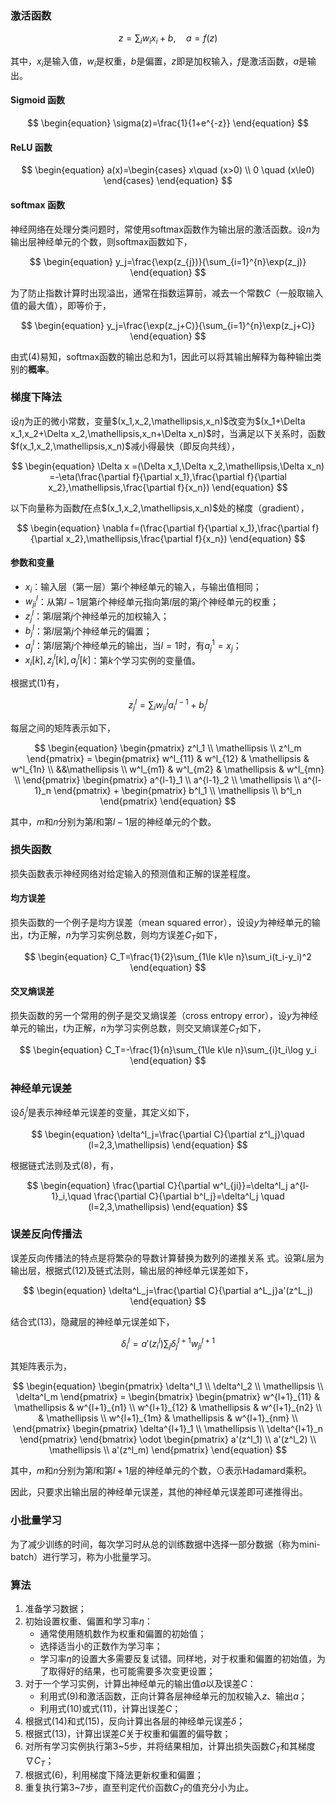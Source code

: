 ### 激活函数

$$
\begin{equation}
    z=\sum_{i}{w_{i}x_{i}}+b, \quad a=f(z)
\end{equation}
$$

其中，$x_i$是输入值，$w_{i}$是权重，$b$是偏置，$z$即是加权输入，$f$是激活函数，$a$是输出。

#### Sigmoid 函数

$$
\begin{equation}
    \sigma(z)=\frac{1}{1+e^{-z}}
\end{equation}
$$

#### ReLU 函数

$$
\begin{equation}
    a(x)=\begin{cases}
        x\quad (x>0) \\
        0 \quad (x\le0)
    \end{cases}
\end{equation}
$$

#### softmax 函数

神经网络在处理分类问题时，常使用softmax函数作为输出层的激活函数。设$n$为输出层神经单元的个数，则softmax函数如下，

$$
\begin{equation}
    y_j=\frac{\exp(z_{j})}{\sum_{i=1}^{n}\exp(z_j)}
\end{equation}
$$

为了防止指数计算时出现溢出，通常在指数运算前，减去一个常数$C$（一般取输入值的最大值），即等价于，

$$
\begin{equation}
    y_j=\frac{\exp(z_j+C)}{\sum_{i=1}^{n}\exp(z_j+C)}
\end{equation}
$$

由式$(4)$易知，softmax函数的输出总和为$1$，因此可以将其输出解释为每种输出类别的**概率**。

### 梯度下降法

设$\eta$为正的微小常数，变量$(x_1,x_2,\mathellipsis,x_n)$改变为$(x_1+\Delta x_1,x_2+\Delta x_2,\mathellipsis,x_n+\Delta x_n)$时，当满足以下关系时，函数$f(x_1,x_2,\mathellipsis,x_n)$减小得最快（即反向共线），

$$
\begin{equation}
    \Delta x
    =(\Delta x_1,\Delta x_2,\mathellipsis,\Delta x_n)
    =-\eta(\frac{\partial f}{\partial x_1},\frac{\partial f}{\partial x_2},\mathellipsis,\frac{\partial f}{x_n})
\end{equation}
$$

以下向量称为函数$f$在点$(x_1,x_2,\mathellipsis,x_n)$处的梯度（gradient），

$$
\begin{equation}
    \nabla f=(\frac{\partial f}{\partial x_1},\frac{\partial f}{\partial x_2},\mathellipsis,\frac{\partial f}{x_n})
\end{equation}
$$

#### 参数和变量

- $x_i$：输入层（第一层）第$i$个神经单元的输入，与输出值相同；
- $w^l_{ji}$：从第$l-1$层第$i$个神经单元指向第$l$层的第$j$个神经单元的权重；
- $z^l_j$：第$l$层第$j$个神经单元的加权输入；
- $b^l_j$：第$l$层第$j$个神经单元的偏置；
- $a^l_j$：第$l$层第$j$个神经单元的输出，当$l=1$时，有$a^1_j=x_j$；
- $x_i[k],z^l_j[k],a^l_j[k]$：第$k$个学习实例的变量值。

根据式$(1)$有，

$$
\begin{equation}
    z^l_j=\sum_{i}w^l_{ji}a^{l-1}_i+b^l_j
\end{equation}
$$

每层之间的矩阵表示如下，

$$
\begin{equation}
    \begin{pmatrix}
        z^l_1 \\ \mathellipsis \\ z^l_m
    \end{pmatrix}
    =
    \begin{pmatrix}
        w^l_{11} & w^l_{12} & \mathellipsis & w^l_{1n} \\
        &&\mathellipsis \\
        w^l_{m1} & w^l_{m2} & \mathellipsis & w^l_{mn} \\
    \end{pmatrix}
    \begin{pmatrix}
        a^{l-1}_1 \\ a^{l-1}_2 \\ \mathellipsis \\ a^{l-1}_n
    \end{pmatrix}
    +
    \begin{pmatrix}
        b^l_1 \\ \mathellipsis \\ b^l_n
    \end{pmatrix}
\end{equation}
$$

其中，$m$和$n$分别为第$l$和第$l-1$层的神经单元的个数。

### 损失函数

损失函数表示神经网络对给定输入的预测值和正解的误差程度。

#### 均方误差

损失函数的一个例子是均方误差（mean squared error），设设$y$为神经单元的输出，$t$为正解，$n$为学习实例总数，则均方误差$C_T$如下，

$$
\begin{equation}
    C_T=\frac{1}{2}\sum_{1\le k\le n}\sum_i(t_i-y_i)^2
\end{equation}
$$

#### 交叉熵误差

损失函数的另一个常用的例子是交叉熵误差（cross entropy error），设$y$为神经单元的输出，$t$为正解，$n$为学习实例总数，则交叉熵误差$C_T$如下，

$$
\begin{equation}
    C_T=-\frac{1}{n}\sum_{1\le k\le n}\sum_{i}t_i\log y_i
\end{equation}
$$

### 神经单元误差

设$\delta^{l}_{j}$是表示神经单元误差的变量，其定义如下，

$$
\begin{equation}
    \delta^l_j=\frac{\partial C}{\partial z^l_j}\quad (l=2,3,\mathellipsis)
\end{equation}
$$

根据链式法则及式$(8)$，有，

$$
\begin{equation}
    \frac{\partial C}{\partial w^l_{ji}}=\delta^l_j a^{l-1}_i,\quad \frac{\partial C}{\partial b^l_j}=\delta^l_j \quad (l=2,3,\mathellipsis)
\end{equation}
$$

### 误差反向传播法

误差反向传播法的特点是将繁杂的导数计算替换为数列的递推关系
式。设第$L$层为输出层，根据式$(12)$及链式法则，输出层的神经单元误差如下，

$$
\begin{equation}
    \delta^L_j=\frac{\partial C}{\partial a^L_j}a'(z^L_j)
\end{equation}
$$

结合式$(13)$，隐藏层的神经单元误差如下，

$$
\begin{equation}
    \delta^l_i=a'(z^l_i)\sum_j\delta^{l+1}_{j} w^{l+1}_{ji}    
\end{equation}
$$

其矩阵表示为，

$$
\begin{equation}
    \begin{pmatrix}
        \delta^l_1 \\ \delta^l_2 \\ \mathellipsis \\ \delta^l_m
    \end{pmatrix}
    =
    \begin{bmatrix}
        \begin{pmatrix}
            w^{l+1}_{11} & \mathellipsis & w^{l+1}_{n1} \\
            w^{l+1}_{12} & \mathellipsis & w^{l+1}_{n2} \\
            & \mathellipsis \\
            w^{l+1}_{1m} & \mathellipsis & w^{l+1}_{nm} \\
        \end{pmatrix}
        \begin{pmatrix}
            \delta^{l+1}_1 \\ \mathellipsis \\ \delta^{l+1}_n
        \end{pmatrix}
    \end{bmatrix}
    \odot
    \begin{pmatrix}
        a'(z^l_1) \\ a'(z^l_2) \\ \mathellipsis \\ a'(z^l_m)
    \end{pmatrix}
\end{equation}
$$

其中，$m$和$n$分别为第$l$和第$l+1$层的神经单元的个数，$\odot$表示Hadamard乘积。

因此，只要求出输出层的神经单元误差，其他的神经单元误差即可递推得出。

### 小批量学习

为了减少训练的时间，每次学习时从总的训练数据中选择一部分数据（称为mini-batch）进行学习，称为小批量学习。

### 算法

1. 准备学习数据；
2. 初始设置权重、偏置和学习率$\eta$：
    - 通常使用随机数作为权重和偏置的初始值；
    - 选择适当小的正数作为学习率；
    - 学习率$\eta$的设置大多需要反复试错。同样地，对于权重和偏置的初始值，为了取得好的结果，也可能需要多次变更设置；
3. 对于一个学习实例，计算出神经单元的输出值$a$以及误差$C$：
    - 利用式$(9)$和激活函数，正向计算各层神经单元的加权输入$z$、输出$a$；
    - 利用式$(10)$或式$(11)$，计算出误差$C$；
4. 根据式$(14)$和式$(15)$，反向计算出各层的神经单元误差$\delta$；
5. 根据式$(13)$，计算出误差$C$关于权重和偏置的偏导数；
6. 对所有学习实例执行第3~5步，并将结果相加，计算出损失函数$C_T$和其梯度$\nabla C_T$；
7. 根据式$(6)$，利用梯度下降法更新权重和偏置；
8. 重复执行第3~7步，直至判定代价函数$C_T$的值充分小为止。
